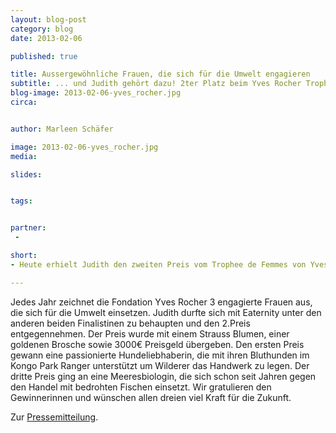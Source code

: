 ```yaml
---
layout: blog-post
category: blog
date: 2013-02-06

published: true

title: Aussergewöhnliche Frauen, die sich für die Umwelt engagieren
subtitle: ... und Judith gehört dazu! 2ter Platz beim Yves Rocher Trophee de Femmes 2013.
blog-image: 2013-02-06-yves_rocher.jpg
circa: 


author: Marleen Schäfer

image: 2013-02-06-yves_rocher.jpg
media: 

slides:


tags:


partner:
 - 

short: 
- Heute erhielt Judith den zweiten Preis vom Trophee de Femmes von Yves Rocher!

---
```




Jedes Jahr zeichnet die Fondation Yves Rocher 3 engagierte Frauen aus, die sich für die Umwelt einsetzen. Judith durfte sich mit Eaternity unter den anderen beiden Finalistinen zu behaupten und den 2.Preis entgegennehmen. Der Preis wurde mit einem Strauss Blumen, einer goldenen Brosche sowie 3000€ Preisgeld übergeben. Den ersten Preis gewann eine passionierte Hundeliebhaberin, die mit ihren Bluthunden im Kongo Park Ranger unterstützt um Wilderer das Handwerk zu legen. Der dritte Preis ging an eine Meeresbiologin, die sich schon seit Jahren gegen den Handel mit bedrohten Fischen einsetzt. 
Wir gratulieren den Gewinnerinnen und wünschen allen dreien viel Kraft für die Zukunft.

Zur [Pressemitteilung][1].

[1]:http://www.yves-rocher-fondation.org/de/de/trophee_de_femmes/die_preistragerinnen/details/7316/